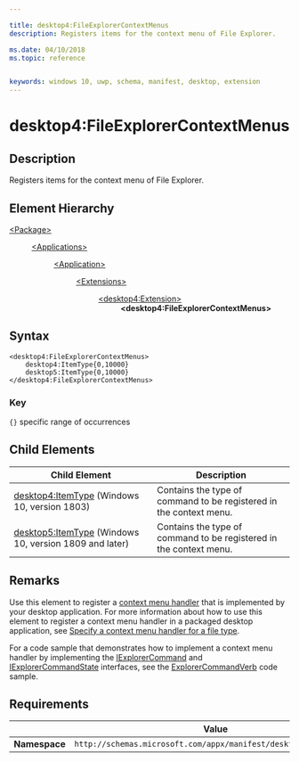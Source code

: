 ```yaml
---

title: desktop4:FileExplorerContextMenus
description: Registers items for the context menu of File Explorer.

ms.date: 04/10/2018
ms.topic: reference


keywords: windows 10, uwp, schema, manifest, desktop, extension 
---
```


# desktop4:FileExplorerContextMenus

## Description
Registers items for the context menu of File Explorer.

## Element Hierarchy
<dl>
<dt><a href="element-package.md">&lt;Package&gt;</a></dt>
<dd>
<dl>
<dt><a href="element-applications.md">&lt;Applications&gt;</a></dt>
<dd>
<dl>
<dt><a href="element-application.md">&lt;Application&gt;</a></dt>
<dd>
<dl>
<dt><a href="element-1-extensions.md">&lt;Extensions&gt;</a></dt>
<dd>
<dl>
<dt><a href="element-desktop4-extension.md">&lt;desktop4:Extension&gt;</a></dt>
<dd><b>&lt;desktop4:FileExplorerContextMenus&gt;</b></dd>
</dl>
</dd>
</dl>
</dd>
</dl>
</dd>
</dl>
</dd>
</dl>


## Syntax
```syntax
<desktop4:FileExplorerContextMenus>
    desktop4:ItemType{0,10000}
    desktop5:ItemType{0,10000}
</desktop4:FileExplorerContextMenus>
```

### Key
`{}` specific range of occurrences


## Child Elements

| Child Element | Description |
|---------------|-------------|
| [desktop4:ItemType](element-desktop4-itemtype.md) (Windows 10, version 1803) | Contains the type of command to be registered in the context menu. |  
| [desktop5:ItemType](element-desktop5-itemtype.md) (Windows 10, version 1809 and later) | Contains the type of command to be registered in the context menu. |  

## Remarks

Use this element to register a [context menu handler](/windows/desktop/shell/context-menu-handlers) that is implemented by your desktop application. For more information about how to use this element to register a context menu handler in a packaged desktop application, see [Specify a context menu handler for a file type](/windows/apps/desktop/modernize/desktop-to-uwp-extensions#context-menu).

For a code sample that demonstrates how to implement a context menu handler by implementing the [IExplorerCommand](/windows/desktop/api/shobjidl_core/nn-shobjidl_core-iexplorercommand) and [IExplorerCommandState](/windows/desktop/api/shobjidl_core/nn-shobjidl_core-iexplorercommandstate) interfaces, see the [ExplorerCommandVerb](https://github.com/microsoft/Windows-classic-samples/tree/master/Samples/Win7Samples/winui/shell/appshellintegration/ExplorerCommandVerb) code sample.

## Requirements

|               |      Value                                                       |
|---------------|-------------------------------------------------------------|
| **Namespace** | `http://schemas.microsoft.com/appx/manifest/desktop/windows10/4` |